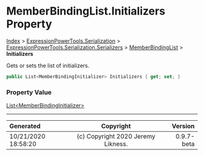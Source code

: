 ﻿# MemberBindingList.Initializers Property

[Index](../index.md) > [ExpressionPowerTools.Serialization](ExpressionPowerTools.Serialization.a.md) > [ExpressionPowerTools.Serialization.Serializers](ExpressionPowerTools.Serialization.Serializers.n.md) > [MemberBindingList](ExpressionPowerTools.Serialization.Serializers.MemberBindingList.cs.md) > **Initializers**

Gets or sets the list of initializers.

```csharp
public List<MemberBindingInitializer> Initializers { get; set; }
```

### Property Value

 [List&lt;MemberBindingInitializer>](https://docs.microsoft.com/dotnet/api/system.collections.generic.list-1) 


---

| Generated | Copyright | Version |
| :-- | :-: | --: |
| 10/21/2020 18:58:20 | (c) Copyright 2020 Jeremy Likness. | 0.9.7-beta |

